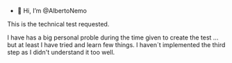 - 👋 Hi, I’m @AlbertoNemo

This is the technical test requested.

I have has a big personal proble during the time given to create the test ... but at least I have tried and learn few things.
I haven´t implemented the third step as I didn't understand it too well.

